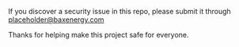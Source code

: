 If you discover a security issue in this repo, please submit it through placeholder@baxenergy.com

Thanks for helping make this project safe for everyone.
